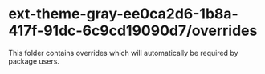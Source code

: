 # ext-theme-gray-ee0ca2d6-1b8a-417f-91dc-6c9cd19090d7/overrides

This folder contains overrides which will automatically be required by package users.

